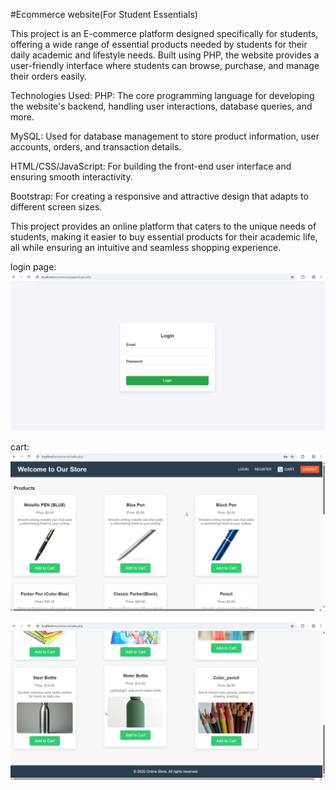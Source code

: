 #Ecommerce website(For Student Essentials)

This project is an E-commerce platform designed specifically for students, offering a wide range of essential products needed by students for their daily academic and lifestyle needs. 
Built using PHP, the website provides a user-friendly interface where students can browse, purchase, and manage their orders easily.

Technologies Used:
PHP: The core programming language for developing the website's backend, handling user interactions, database queries, and more.

MySQL: Used for database management to store product information, user accounts, orders, and transaction details.

HTML/CSS/JavaScript: For building the front-end user interface and ensuring smooth interactivity.

Bootstrap: For creating a responsive and attractive design that adapts to different screen sizes.

This project provides an online platform that caters to the unique needs of students, making it easier to buy essential products for their academic life, 
all while ensuring an intuitive and seamless shopping experience.

login page:
![image alt](https://github.com/Rchaitanya03/Ecommerce-Website-Student-Essentials/blob/c2c87f64f0937b16a2ab94267857f0dcf7c9a8e5/loginpage01.png)

cart:
![image alt](https://github.com/Rchaitanya03/Ecommerce-Website-Student-Essentials/blob/a7f34bd219f5b540b9271074bf0b4fde2b82f65e/page1.png)

![image alt](https://github.com/Rchaitanya03/Ecommerce-Website-Student-Essentials/blob/140492d6b1d92191752c0eaa51f0286406562bdf/page01.png)





